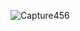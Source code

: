 ![Capture456](https://user-images.githubusercontent.com/78979170/132736406-daea3be1-baaa-49ac-8e34-e7e3ba0b1200.PNG)
